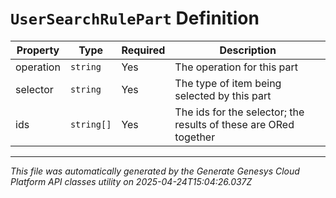 # `UserSearchRulePart` Definition

| Property | Type | Required | Description |
|----------|------|----------|-------------|
| operation | `string` | Yes | The operation for this part |
| selector | `string` | Yes | The type of item being selected by this part |
| ids | `string[]` | Yes | The ids for the selector; the results of these are ORed together |

---

*This file was automatically generated by the Generate Genesys Cloud Platform API classes utility on 2025-04-24T15:04:26.037Z*